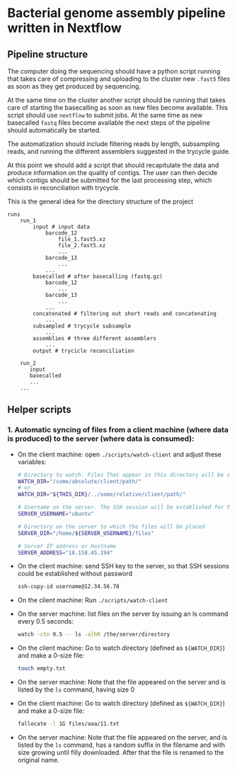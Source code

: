 # Bacterial genome assembly pipeline written in Nextflow

## Pipeline structure

The computer doing the sequencing should have a python script running that takes care of compressing and uploading to the cluster new `.fast5` files as soon as they get produced by sequencing.

At the same time on the cluster another script should be running that takes care of starting the basecalling as soon as new files become available. This script should use `nextflow` to submit jobs. At the same time as new basecalled `fastq` files become available the next steps of the pipeline should automatically be started.

The automatization should include filtering reads by length, subsampling reads, and running the different assemblers suggested in the trycycle guide.

At this point we should add a script that should recapitulate the data and produce information on the quality of contigs. The user can then decide which contigs should be submitted for the last processing step, which consists in reconciliation with trycycle.

This is the general idea for the directory structure of the project

```
runs
    run_1
        input # input data
            barcode_12
                file_1.fast5.xz
                file_2.fast5.xz
                ...
            barcode_13
                ...
            ...
        basecalled # after basecalling (fastq.gz)
            barcode_12
                ...
            barcode_13
                ...
            ...
        concatenated # filtering out short reads and concatenating
            ...
        subsampled # trycycle subsample
            ...
        assemblies # three different assemblers
            ...
        output # trycicle reconciliation
        
    run_2
       input
       basecalled
       ... 
    ...
```


## Helper scripts


### 1. Automatic syncing of files from a client machine (where data is produced) to the server (where data is consumed):

 - On the client machine: open `./scripts/watch-client` and adjust these variables:

    ```bash
    # Directory to watch. Files That appear in this directory will be sent.
    WATCH_DIR="/some/absolute/client/path/"
    # or
    WATCH_DIR="${THIS_DIR}/../some/relative/client/path/"

    # Username on the server. The SSH session will be established for this user.
    SERVER_USERNAME="ubuntu"

    # Directory on the server to which the files will be placed
    SERVER_DIR="/home/${SERVER_USERNAME}/files"

    # Server IP address or hostname
    SERVER_ADDRESS="18.158.45.194"
    ```

 - On the client machine: send SSH key to the server, so that SSH sessions could be established without password

    ```bash
    ssh-copy-id username@12.34.56.78
    ```

 - On the client machine: Run `./scripts/watch-client`

 - On the server machine: list files on the server by issuing an ls command every 0.5 seconds:

    ```bash
    watch -ctn 0.5 -- ls -alhR /the/server/directory
    ```

 - On the client machine: Go to watch directory (defined as `${WATCH_DIR}`) and make a 0-size file:

    ```bash
    touch empty.txt
    ```

 - On the server machine: Note that the file appeared on the server and is listed by the `ls` command, having size 0

 - On the client machine: Go to watch directory (defined as `${WATCH_DIR}`) and make a 0-size file:

    ```bash
    fallocate -l 1G files/aaa/11.txt
    ```

- On the server machine: Note that the file appeared on the server, and is listed by the `ls` command, has a random suffix in the filename and with size growing until filly downloaded. After that the file is renamed to the original name.



